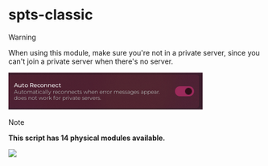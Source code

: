 # spts-classic
> [!WARNING]
> When using this module, make sure you're not in a private server, since you can't join a private server when there's no server.

![spts-classic Image](https://raw.githubusercontent.com/ShockerLL22/spts-classic/refs/heads/main/image.png)
> [!NOTE] 
> **This script has 14 physical modules available.**
<picture>
  <source
    srcset="https://github-readme-stats.vercel.app/api?username=ShockerLL22&show_icons=true&theme=dark"
    media="(prefers-color-scheme: dark)"
  />
  <source
    srcset="https://github-readme-stats.vercel.app/api?username=ShockerLL22&show_icons=true"
    media="(prefers-color-scheme: dark), (prefers-color-scheme: no-preference)"
  />
  <img src="https://github-readme-stats.vercel.app/api?username=ShockerLL22&show_icons=true" />
</picture>
